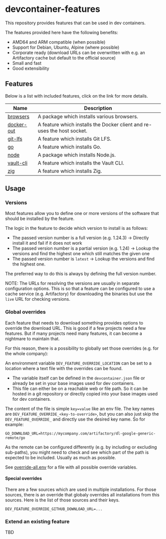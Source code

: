 # devcontainer-features

This repository provides features that can be used in dev containers.

The features provided here have the following benefits:
* AMD64 and ARM compatible (when possible)
* Support for Debian, Ubuntu, Alpine (where possible)
* Corporate ready (download URLs can be overwritten with e.g. an Artifactory cache but default to the official source)
* Small and fast
* Good extensibility

## Features

Below is a list with included features, click on the link for more details.

| Name | Description |
| --- | --- |
| [browsers](./features/src/browsers/README.md) | A package which installs various browsers. |
| [docker-out](./features/src/docker-out/README.md) | A feature which installs the Docker client and re-uses the host socket. |
| [git-lfs](./features/src/git-lfs/README.md) | A feature which installs Git LFS. |
| [go](./features/src/go/README.md) | A feature which installs Go. |
| [node](./features/src/node/README.md) | A package which installs Node.js. |
| [vault-cli](./features/src/vault-cli/README.md) | A feature which installs the Vault CLI. |
| [zig](./features/src/zig/README.md) | A feature which installs Zig. |

## Usage

### Versions

Most features allow you to define one or more versions of the software that should be installed by the feature.

The logic in the feature to decide which version to install is as follows:
- The passed version number is a full version (e.g. 1.24.3) -> Directly install it and fail if it does not work
- The passed version number is a partial version (e.g. 1.24) -> Lookup the versions and find the highest one which still matches the given one
- The passed version number is `latest` -> Lookup the versions and find the highest one.

The preferred way to do this is always by defining the full version number.

NOTE: The URLs for resolving the versions are usually in separate configuration options. This is so that a feature can be configured to use a cache service (e.g. Artifactory) for downloading the binaries but use the `live` URL for checking versions.

### Global overrides

Each feature that needs to download something provides options to override the download URL.
This is good if a few projects need a few features.
But if many projects need many features, it can become a nightmare to maintain that.

For this reason, there is a possibility to globally set those overrides (e.g. for the whole company):

An environment variable `DEV_FEATURE_OVERRIDE_LOCATION` can be set to a location where a text file with the overrides can be found.
* The variable itself can be defined in the `devcontainer.json` file or already be set in your base images used for dev containers.
* This file can either be on a reachable web or file path. So it can be hosted in a git repository or directly copied into your base images used for dev containers.

The content of the file is simple `key=value` like an env file.
The key names are `DEV_FEATURE_OVERRIDE_<key-to-override>`, but you can also just skip the `DEV_FEATURE_OVERRIDE_` and directly use the desired key name. So for example:
```
GO_DOWNLOAD_URL=https://mycompany.com/artifactory/dl-google-generic-remote/go
```
As the remote can be configured differently (e.g. by including or excluding sub-paths), you might need to check and see which part of the path is expected to be included. Usually as much as possible.

See [override-all.env](./override-all.env) for a file with all possible override variables.

#### Special overrides

There are a few sources which are used in multiple installations. For those sources, there is an override that globaly overrides all installations from this sources. Here is the list of those sources and their keys.

```
DEV_FEATURE_OVERRIDE_GITHUB_DOWNLOAD_URL=...
```

### Extend an existing feature

TBD
